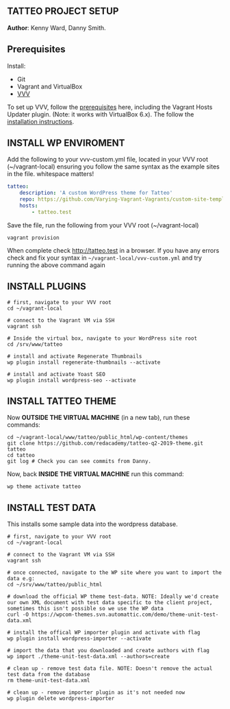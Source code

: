 ## TATTEO PROJECT SETUP

**Author**: Kenny Ward, Danny Smith.

## Prerequisites

Install:

-   Git
-   Vagrant and VirtualBox
-   [VVV](https://varyingvagrantvagrants.org/)

To set up VVV, follow the [prerequisites](https://varyingvagrantvagrants.org/docs/en-US/installation/software-requirements/) here, including the Vagrant Hosts Updater plugin. (Note: it works with VirtualBox 6.x). The follow the [installation instructions](https://varyingvagrantvagrants.org/docs/en-US/installation/).

## INSTALL WP ENVIROMENT

Add the following to your vvv-custom.yml file, located in your VVV root (~/vagrant-local) ensuring you follow the same syntax as the example sites in the file. whitespace matters!

```yaml
tatteo:
    description: 'A custom WordPress theme for Tatteo'
    repo: https://github.com/Varying-Vagrant-Vagrants/custom-site-template.git
    hosts:
        - tatteo.test
```

Save the file, run the following from your VVV root (~/vagrant-local)

```shell
vagrant provision
```

When complete check http://tatteo.test in a browser. If you have any errors check and fix your syntax in `~/vagrant-local/vvv-custom.yml` and try running the above command again

## INSTALL PLUGINS

```shell
# first, navigate to your VVV root
cd ~/vagrant-local

# connect to the Vagrant VM via SSH
vagrant ssh

# Inside the virtual box, navigate to your WordPress site root
cd /srv/www/tatteo

# install and activate Regenerate Thumbnails
wp plugin install regenerate-thumbnails --activate

# install and activate Yoast SEO
wp plugin install wordpress-seo --activate
```

## INSTALL TATTEO THEME

Now **OUTSIDE THE VIRTUAL MACHINE** (in a new tab), run these commands:

```shell
cd ~/vagrant-local/www/tatteo/public_html/wp-content/themes
git clone https://github.com/redacademy/tatteo-q2-2019-theme.git tatteo
cd tatteo
git log # Check you can see commits from Danny.
```

Now, back **INSIDE THE VIRTUAL MACHINE** run this command:

```shell
wp theme activate tatteo
```

## INSTALL TEST DATA

This installs some sample data into the wordpress database.

```shell
# first, navigate to your VVV root
cd ~/vagrant-local

# connect to the Vagrant VM via SSH
vagrant ssh

# once connected, navigate to the WP site where you want to import the data e.g:
cd ~/srv/www/tatteo/public_html

# download the official WP theme test-data. NOTE: Ideally we'd create our own XML document with test data specific to the client project, sometimes this isn't possible so we use the WP data
curl -O https://wpcom-themes.svn.automattic.com/demo/theme-unit-test-data.xml

# install the offical WP importer plugin and activate with flag
wp plugin install wordpress-importer --activate

# import the data that you downloaded and create authors with flag
wp import ./theme-unit-test-data.xml --authors=create

# clean up - remove test data file. NOTE: Doesn't remove the actual test data from the database
rm theme-unit-test-data.xml

# clean up - remove importer plugin as it's not needed now
wp plugin delete wordpress-importer
```
